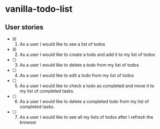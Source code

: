 # vanilla-todo-list

## User stories

- [x] 1. As a user I would like to see a list of todos
- [x] 2. As a user I would like to create a todo and add it to my list of todos
- [ ] 3. As a user I would like to delete a todo from my list of todos
- [ ] 4. As a user I would like to edit a todo from my list of todos
- [ ] 5. As a user I would like to check a todo as completed and move it to my list of completed tasks.
- [ ] 6. As a user I would like to delete a completed todo from my list of completed tasks.
- [ ] 7. As a user I would like to see all my lists of todos after I refresh the browser
